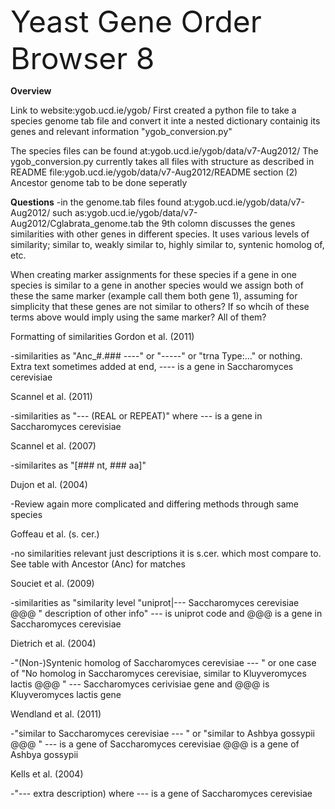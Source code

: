 <font size=8> Yeast Gene Order Browser 8 </font>

**Overview**

Link to website:ygob.ucd.ie/ygob/ First created a python file to take a species genome tab file and convert it inte a nested dictionary containig its genes and relevant information "ygob_conversion.py"

The species files can be found at:ygob.ucd.ie/ygob/data/v7-Aug2012/ The ygob_conversion.py currently takes all files with structure as described in README file:ygob.ucd.ie/ygob/data/v7-Aug2012/README section (2) Ancestor genome tab to be done seperatly

**Questions**
-in the genome.tab files found at:ygob.ucd.ie/ygob/data/v7-Aug2012/ such as:ygob.ucd.ie/ygob/data/v7-Aug2012/Cglabrata_genome.tab the 9th colomn discusses the genes similarities with other genes in different species. It uses various levels of similarity; similar to, weakly similar to, highly similar to, syntenic homolog of, etc.

When creating marker assignments for these species if a gene in one species is similar to a gene in another species would we assign both of these the same marker (example call them both gene 1), assuming for simplicity that these genes are not similar to others? If so whcih of these terms above would imply using the same marker? All of them?

Formatting of similarities
Gordon et al. (2011)

-similarities as "Anc_#.### ----" or "-----" or "trna Type:..." or nothing. Extra text sometimes added at end, ---- is a gene in Saccharomyces cerevisiae

Scannel et al. (2011)

-similarities as "--- (REAL or REPEAT)" where --- is a gene in Saccharomyces cerevisiae

Scannel et al. (2007)

-similarites as "[### nt, ### aa]"

Dujon et al. (2004)

-Review again more complicated and differing methods through same species

Goffeau et al. (s. cer.)

-no similarities relevant just descriptions it is s.cer. which most compare to. See table with Ancestor (Anc) for matches

Souciet et al. (2009)

-similarities as "similarity level "uniprot|--- Saccharomyces cerevisiae @@@ " description of other info" --- is uniprot code and @@@ is a gene in Saccharomyces cerevisiae

Dietrich et al. (2004)

-"(Non-)Syntenic homolog of Saccharomyces cerevisiae --- " or one case of "No homolog in Saccharomyces cerevisiae, similar   to Kluyveromyces lactis @@@ "  --- Saccharomyces cerivisiae gene and @@@ is Kluyveromyces lactis gene

Wendland et al. (2011)

-"similar to Saccharomyces cerevisiae --- " or "similar to Ashbya gossypii @@@ " --- is a gene of Saccharomyces cerevisiae  @@@ is a gene of Ashbya gossypii

Kells et al. (2004)

-"--- extra description) where --- is a gene of Saccharomyces cerevisiae
